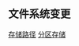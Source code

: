 

## 文件系统变更
[存储路径](https://juejin.cn/post/6874559308328075278#heading-10)
[分区存储](https://juejin.cn/post/7022113864066007070#heading-8)

